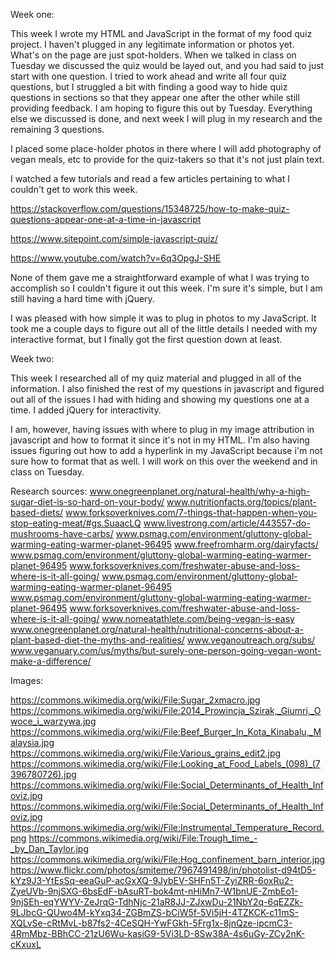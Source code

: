 Week one:

This week I wrote my HTML and JavaScript in the format of my food quiz project. I haven't plugged in any legitimate information or photos yet. What's on the page are just spot-holders. When we talked in class on Tuesday we discussed the quiz would be layed out, and you had said to just start with one question. I tried to work ahead and write all four quiz questions, but I struggled a bit with finding a good way to hide quiz questions in sections so that they appear one after the other while still providing feedback. I am hoping to figure this out by Tuesday. Everything else we discussed is done, and next week I will plug in my research and the remaining 3 questions.

I placed some place-holder photos in there where I will add photography of vegan meals, etc to provide for the quiz-takers so that it's not just plain text.

I watched a few tutorials and read a few articles pertaining to what I couldn't get to work this week.

https://stackoverflow.com/questions/15348725/how-to-make-quiz-questions-appear-one-at-a-time-in-javascript

https://www.sitepoint.com/simple-javascript-quiz/

https://www.youtube.com/watch?v=6q3OpgJ-SHE

None of them gave me a straightforward example of what I was trying to accomplish so I couldn't figure it out this week. I'm sure it's simple, but I am still having a hard time with jQuery.

I was pleased with how simple it was to plug in photos to my JavaScript. It took me a couple days to figure out all of the little details I needed with my interactive format, but I finally got the first question down at least.

Week two:

This week I researched all of my quiz material and plugged in all of the information. I also finished the rest of my questions in javascript and figured out all of the issues I had with hiding and showing my questions one at a time. I added jQuery for interactivity.

I am, however, having issues with where to plug in my image attribution in javascript and how to format it since it's not in my HTML. I'm also having issues figuring out how to add a hyperlink in my JavaScript because i'm not sure how to format that as well. I will work on this over the weekend and in class on Tuesday.

Research sources:
www.onegreenplanet.org/natural-health/why-a-high-sugar-diet-is-so-hard-on-your-body/
www.nutritionfacts.org/topics/plant-based-diets/
www.forksoverknives.com/7-things-that-happen-when-you-stop-eating-meat/#gs.SuaacLQ
www.livestrong.com/article/443557-do-mushrooms-have-carbs/
www.psmag.com/environment/gluttony-global-warming-eating-warmer-planet-96495
www.freefromharm.org/dairyfacts/
www.psmag.com/environment/gluttony-global-warming-eating-warmer-planet-96495
www.forksoverknives.com/freshwater-abuse-and-loss-where-is-it-all-going/
www.psmag.com/environment/gluttony-global-warming-eating-warmer-planet-96495
www.psmag.com/environment/gluttony-global-warming-eating-warmer-planet-96495
www.forksoverknives.com/freshwater-abuse-and-loss-where-is-it-all-going/
www.nomeatathlete.com/being-vegan-is-easy
www.onegreenplanet.org/natural-health/nutritional-concerns-about-a-plant-based-diet-the-myths-and-realities/
www.veganoutreach.org/subs/
www.veganuary.com/us/myths/but-surely-one-person-going-vegan-wont-make-a-difference/


Images:

https://commons.wikimedia.org/wiki/File:Sugar_2xmacro.jpg
https://commons.wikimedia.org/wiki/File:2014_Prowincja_Szirak,_Giumri,_Owoce_i_warzywa.jpg
https://commons.wikimedia.org/wiki/File:Beef_Burger_In_Kota_Kinabalu,_Malaysia.jpg
https://commons.wikimedia.org/wiki/File:Various_grains_edit2.jpg
https://commons.wikimedia.org/wiki/File:Looking_at_Food_Labels_(098)_(7396780726).jpg
https://commons.wikimedia.org/wiki/File:Social_Determinants_of_Health_Infoviz.jpg
https://commons.wikimedia.org/wiki/File:Social_Determinants_of_Health_Infoviz.jpg
https://commons.wikimedia.org/wiki/File:Instrumental_Temperature_Record.png
https://commons.wikimedia.org/wiki/File:Trough_time_-_by_Dan_Taylor.jpg
https://commons.wikimedia.org/wiki/File:Hog_confinement_barn_interior.jpg
https://www.flickr.com/photos/smiteme/7967491498/in/photolist-d94tD5-kYz9J3-YtEsSq-eeaGuP-acGxXQ-9JybEV-SHFn5T-ZyiZRR-6oxRu2-ZyeUVb-9njSXG-6bsEdF-bAsuRT-bok4mt-nHiMn7-W1bnUE-ZmbEo1-9njSEh-eqYWYV-ZeJrqG-TdhNjc-21aR8JJ-ZJxwDu-21NbY2q-6qEZZk-9LJbcG-QUwo4M-kYxq34-ZGBmZS-bCiW5f-5Vi5jH-4TZKCK-c11mS-XQLvSe-cRtMvL-b87fs2-4CeSQH-YwFGkh-5Frg1x-8jnQze-ipcmC3-4RmMbz-BBhCC-21zU6Wu-kasiG9-5Vi3LD-8Sw38A-4s6uGy-ZCy2nK-cKxuxL
